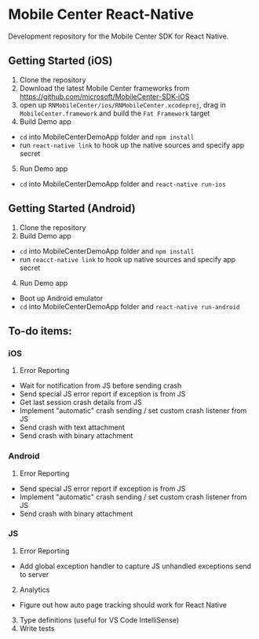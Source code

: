 # Mobile Center React-Native

Development repository for the Mobile Center SDK for React Native.

## Getting Started (iOS)

1. Clone the repository
2. Download the latest Mobile Center frameworks from https://github.com/microsoft/MobileCenter-SDK-iOS
3. open up `RNMobileCenter/ios/RNMobileCenter.xcodeproj`, drag in `MobileCenter.framework` and build the `Fat Framework` target
4. Build Demo app
  - `cd` into MobileCenterDemoApp folder and `npm install`
  - run `react-native link` to hook up the native sources and specify app secret 
5. Run Demo app
  - `cd` into MobileCenterDemoApp folder and `react-native run-ios`

## Getting Started (Android)

1. Clone the repository
2. Build Demo app
  - `cd` into MobileCenterDemoApp folder and `npm install`
  - run `reacct-native link` to hook up native sources and specify app secret
4. Run Demo app
  - Boot up Android emulator
  - `cd` into MobileCenterDemoApp folder and `react-native run-android`

## To-do items:

### iOS

1. Error Reporting
  - Wait for notification from JS before sending crash
  - Send special JS error report if exception is from JS
  - Get last session crash details from JS
  - Implement "automatic" crash sending / set custom crash listener from JS
  - Send crash with text attachment
  - Send crash with binary attachment

### Android

1. Error Reporting
  - Send special JS error report if exception is from JS
  - Implement "automatic" crash sending / set custom crash listener from JS
  - Send crash with binary attachment

### JS

1. Error Reporting
  - Add global exception handler to capture JS unhandled exceptions send to server
2. Analytics
  - Figure out how auto page tracking should work for React Native
3. Type definitions (useful for VS Code IntelliSense)
4. Write tests
